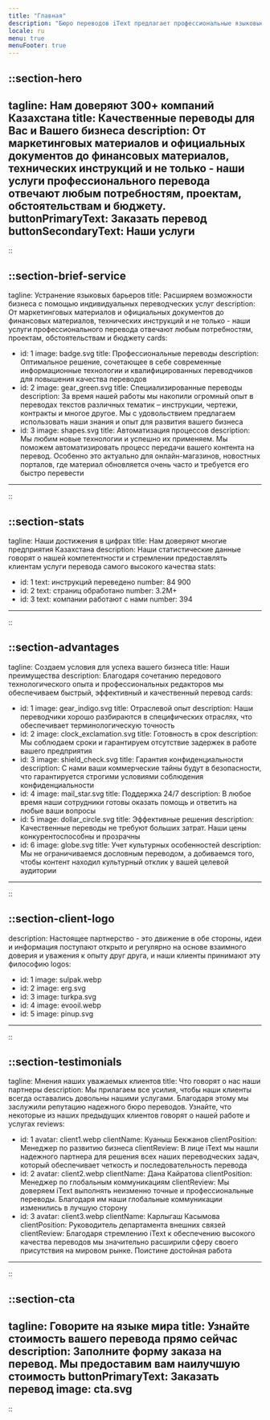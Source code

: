 ```yaml
---
title: "Главная"
description: "Бюро переводов iText предлагает профессиональные языковые решения для вашего бизнеса. Мы являемся отраслевыми экспертами и выполняем переводы неизменно высокого качества так быстро, как вам это необходимо, на 50 языков во многих областях знаний. Сэкономьте время и деньги, закажите перевод у нас."
locale: ru
menu: true
menuFooter: true
---
```


::section-hero
---
tagline: Нам доверяют 300+ компаний Казахстана
title: Качественные переводы для Вас и Вашего бизнеса
description: От маркетинговых материалов и официальных документов до финансовых материалов, технических инструкций и не только - наши услуги профессионального перевода отвечают любым потребностям, проектам, обстоятельствам и бюджету.
buttonPrimaryText: Заказать перевод
buttonSecondaryText: Наши услуги
---
::

::section-brief-service
---
tagline: Устранение языковых барьеров
title: Расширяем возможности бизнеса с помощью индивидуальных переводческих услуг
description: От маркетинговых материалов и официальных документов до финансовых материалов, технических инструкций и не только - наши услуги профессионального перевода отвечают любым потребностям, проектам, обстоятельствам и бюджету
cards:
  - id: 1
    image: badge.svg
    title: Профессиональные переводы
    description: Оптимальное решение, сочетающее в себе современные информационные технологии и квалифицированных переводчиков для повышения качества переводов
  - id: 2
    image: gear_green.svg
    title: Специализированные переводы
    description: За время нашей работы мы накопили огромный опыт в переводах текстов различных тематик – инструкции, чертежи, контракты и многое другое. Мы с удовольствием предлагаем использовать наши знания и опыт для развития вашего бизнеса
  - id: 3
    image: shapes.svg
    title: Автоматизация процессов
    description: Мы любим новые технологии и успешно их применяем. Мы поможем автоматизировать процесс передачи вашего контента на перевод. Особенно это актуально для онлайн-магазинов, новостных порталов, где материал обновляется очень часто и требуется его быстро перевести
---
::

::section-stats
---
tagline: Наши достижения в цифрах
title: Нам доверяют многие предприятия Казахстана
description: Наши статистические данные говорят о нашей компетентности и стремлении предоставлять клиентам услуги перевода самого высокого качества
stats:
  - id: 1
    text: инструкций переведено
    number: 84 900
  - id: 2
    text: страниц обработано
    number: 3.2M+
  - id: 3
    text: компании работают с нами
    number: 394
---
::

::section-advantages
---
tagline: Создаем условия для успеха вашего бизнеса
title: Наши преимущества
description: Благодаря сочетанию передового технологического опыта и профессиональных редакторов мы обеспечиваем быстрый, эффективный и качественный перевод
cards:
  - id: 1
    image: gear_indigo.svg
    title: Отраслевой опыт
    description: Наши переводчики хорошо разбираются в специфических отраслях, что обеспечивает терминологическую точность
  - id: 2
    image: clock_exclamation.svg
    title: Готовность в срок
    description: Мы соблюдаем сроки и гарантируем отсутствие задержек в работе вашего предприятия
  - id: 3
    image: shield_check.svg
    title: Гарантия конфиденциальности
    description: С нами ваши коммерческие тайны будут в безопасности, что гарантируется строгими условиями соблюдения конфиденциальности
  - id: 4
    image: mail_star.svg
    title: Поддержка 24/7
    description: В любое время наши сотрудники готовы оказать помощь и ответить на любые ваши вопросы
  - id: 5
    image: dollar_circle.svg
    title: Эффективные решения
    description: Качественные переводы не требуют больших затрат. Наши цены конкурентоспособны и прозрачны
  - id: 6
    image: globe.svg
    title: Учет культурных особенностей
    description: Мы не ограничиваемся дословным переводом, а добиваемся того, чтобы контент находил культурный отклик у вашей целевой аудитории
---
::

::section-client-logo
---
description: Настоящее партнерство - это движение в обе стороны, идеи и информация поступают открыто и регулярно на основе взаимного доверия и уважения к опыту друг друга, и наши клиенты принимают эту философию
logos:
  - id: 1
    image: sulpak.webp
  - id: 2
    image: erg.svg
  - id: 3
    image: turkpa.svg
  - id: 4
    image: evooil.webp
  - id: 5
    image: pinup.svg
---
::

::section-testimonials
---
tagline: Мнения наших уважаемых клиентов
title: Что говорят о нас наши партнеры
description: Мы прилагаем все усилия, чтобы наши клиенты всегда оставались довольны нашими услугами. Благодаря этому мы заслужили репутацию надежного бюро переводов. Узнайте, что некоторые из наших предыдущих клиентов говорят о нашей работе и услугах
reviews:
  - id: 1
    avatar: client1.webp
    clientName: Куаныш Бекжанов
    clientPosition: Менеджер по развитию бизнеса
    clientReview: В лице iText мы нашли надежного партнера для решения всех наших переводческих задач, который обеспечивает четкость и последовательность перевода
  - id: 2
    avatar: client2.webp
    clientName: Дана Кайратова
    clientPosition: Менеджер по глобальным коммуникациям
    clientReview: Мы доверяем iText выполнять неизменно точные и профессиональные переводы. Благодаря им наши глобальные коммуникации изменились в лучшую сторону
  - id: 3
    avatar: client3.webp
    clientName: Карлыгаш Касымова
    clientPosition: Руководитель департамента внешних связей
    clientReview: Благодаря стремлению iText к обеспечению высокого качества переводов мы значительно расширили сферу своего присутствия на мировом рынке. Поистине достойная работа
---
::


::section-cta
---
tagline: Говорите на языке мира
title: Узнайте стоимость вашего перевода прямо сейчас
description: Заполните форму заказа на перевод. Мы предоставим вам наилучшую стоимость
buttonPrimaryText: Заказать перевод
image: cta.svg
---
::